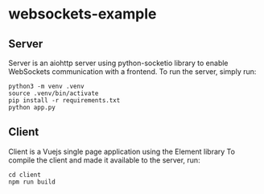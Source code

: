 # websockets-example

## Server
Server is an aiohttp server using python-socketio library to enable WebSockets communication with a frontend.
To run the server, simply run:
```
python3 -m venv .venv
source .venv/bin/activate
pip install -r requirements.txt
python app.py
```

## Client
Client is a Vuejs single page application using the Element library
To compile the client and made it available to the server, run:
```
cd client
npm run build
```
